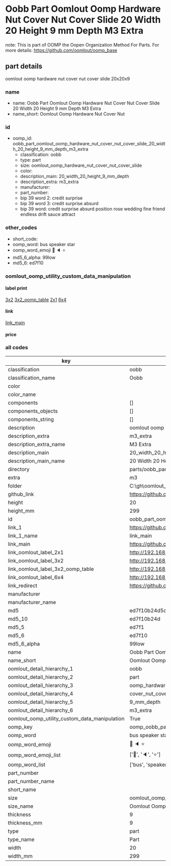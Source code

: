 # Oobb Part Oomlout Oomp Hardware Nut Cover Nut Cover Slide 20 Width 20 Height 9 mm Depth M3 Extra  

note: This is part of OOMP the Oopen Organization Method For Parts. For more details: https://github.com/oomlout/oomp_base

##  part details
  



oomlout oomp hardware nut cover nut cover slide 20x20x9



### name
* name: Oobb Part Oomlout Oomp Hardware Nut Cover Nut Cover Slide 20 Width 20 Height 9 mm Depth M3 Extra
* name_short: Oomlout Oomp Hardware Nut Cover Nut
### id
* oomp_id: oobb_part_oomlout_oomp_hardware_nut_cover_nut_cover_slide_20_width_20_height_9_mm_depth_m3_extra
  * classification: oobb
  * type: part
  * size: oomlout_oomp_hardware_nut_cover_nut_cover_slide
  * color: 
  * description_main: 20_width_20_height_9_mm_depth
  * description_extra: m3_extra
  * manufacturer: 
  * part_number: 
  * bip 39 word 2: credit surprise
  * bip 39 word 3: credit surprise absurd
  * bip 39 word: credit surprise absurd position rose wedding fine friend endless drift sauce attract

### other_codes
* short_code: 
* oomp_word: bus speaker star
* oomp_word_emoji :bus: :speaker: :star:
* md5_6_alpha: 99low
* md5_6: ed7f10






### oomlout_oomp_utility_custom_data_manipulation
#### label print
[3x2](http://192.168.1.245:1112/?label=oomp%2099low)
[3x2_oomp_table](http://192.168.1.108:1112/?label=oomp%2099low)
[2x1](http://192.168.1.242:1112/?label=oomp%2099low)
[6x4](http://192.168.1.55:1112/?label=oomp%2099low)    

#### link

[link_main](https://github.com/oomlout/oomlout_oobb_version_4_generated_parts/tree/main/navigation_oomp/oobb/part/oomlout_oomp_hardware_nut_cover_nut_cover_slide/20_width_20_height_9_mm_depth/m3_extra/part)                              

#### price







### all codes 
| key | value |  
| --- | --- |  
| classification | oobb |  
| classification_name | Oobb |  
| color |  |  
| color_name |  |  
| components | [] |  
| components_objects | [] |  
| components_string | [] |  
| description | oomlout oomp hardware nut cover nut cover slide 20x20x9 |  
| description_extra | m3_extra |  
| description_extra_name | M3 Extra |  
| description_main | 20_width_20_height_9_mm_depth |  
| description_main_name | 20 Width 20 Height 9 mm Depth |  
| directory | parts/oobb_part_oomlout_oomp_hardware_nut_cover_nut_cover_slide_20_width_20_height_9_mm_depth_m3_extra |  
| extra | m3 |  
| folder | C:\gh\oomlout_oobb_version_4_generated_parts\parts\oobb_part_oomlout_oomp_hardware_nut_cover_nut_cover_slide_20_width_20_height_9_mm_depth_m3_extra |  
| github_link | https://github.com/oomlout/oomlout_oomp_part_src/tree/main/parts/oobb_part_oomlout_oomp_hardware_nut_cover_nut_cover_slide_20_width_20_height_9_mm_depth_m3_extra |  
| height | 20 |  
| height_mm | 299 |  
| id | oobb_part_oomlout_oomp_hardware_nut_cover_nut_cover_slide_20_width_20_height_9_mm_depth_m3_extra |  
| link_1 | https://github.com/oomlout/oomlout_oobb_version_4_generated_parts/tree/main/navigation_oomp/oobb/part/oomlout_oomp_hardware_nut_cover_nut_cover_slide/20_width_20_height_9_mm_depth/m3_extra/part |  
| link_1_name | link_main |  
| link_main | https://github.com/oomlout/oomlout_oobb_version_4_generated_parts/tree/main/navigation_oomp/oobb/part/oomlout_oomp_hardware_nut_cover_nut_cover_slide/20_width_20_height_9_mm_depth/m3_extra/part |  
| link_oomlout_label_2x1 | http://192.168.1.242:1112/?label=oomp%2099low |  
| link_oomlout_label_3x2 | http://192.168.1.245:1112/?label=oomp%2099low |  
| link_oomlout_label_3x2_oomp_table | http://192.168.1.108:1112/?label=oomp%2099low |  
| link_oomlout_label_6x4 | http://192.168.1.55:1112/?label=oomp%2099low |  
| link_redirect | https://github.com/oomlout/oomlout_oobb_version_4_generated_parts/tree/main/parts/oobb_oomlout_oomp_hardware_nut_cover_nut_cover_slide_20_20_09_ex_m3 |  
| manufacturer |  |  
| manufacturer_name |  |  
| md5 | ed7f10b24d5ceadbe3de0a8602369998 |  
| md5_10 | ed7f10b24d |  
| md5_5 | ed7f1 |  
| md5_6 | ed7f10 |  
| md5_6_alpha | 99low |  
| name | Oobb Part Oomlout Oomp Hardware Nut Cover Nut Cover Slide 20 Width 20 Height 9 mm Depth M3 Extra |  
| name_short | Oomlout Oomp Hardware Nut Cover Nut |  
| oomlout_detail_hierarchy_1 | oobb |  
| oomlout_detail_hierarchy_2 | part |  
| oomlout_detail_hierarchy_3 | oomp_hardware_nut |  
| oomlout_detail_hierarchy_4 | cover_nut_cover_slide |  
| oomlout_detail_hierarchy_5 | 9_mm_depth |  
| oomlout_detail_hierarchy_6 | m3_extra |  
| oomlout_oomp_utility_custom_data_manipulation | True |  
| oomp_key | oomp_oobb_part_oomlout_oomp_hardware_nut_cover_nut_cover_slide_20_width_20_height_9_mm_depth_m3_extra |  
| oomp_word | bus speaker star |  
| oomp_word_emoji | :bus: :speaker: :star: |  
| oomp_word_emoji_list | [':bus:', ':speaker:', ':star:'] |  
| oomp_word_list | ['bus', 'speaker', 'star'] |  
| part_number |  |  
| part_number_name |  |  
| short_name |  |  
| size | oomlout_oomp_hardware_nut_cover_nut_cover_slide |  
| size_name | Oomlout Oomp Hardware Nut Cover Nut Cover Slide |  
| thickness | 9 |  
| thickness_mm | 9 |  
| type | part |  
| type_name | Part |  
| width | 20 |  
| width_mm | 299 |  
